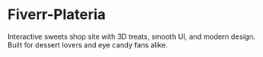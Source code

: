 # Fiverr-Plateria
Interactive sweets shop site with 3D treats, smooth UI, and modern design. Built for dessert lovers and eye candy fans alike.
